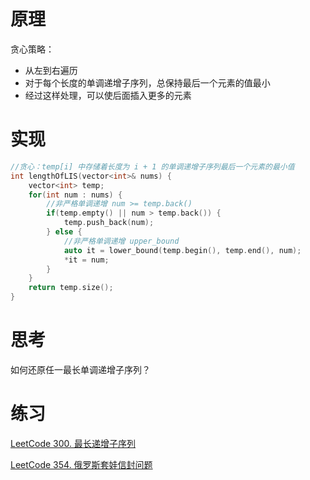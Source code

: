 # 原理

贪心策略：

- 从左到右遍历
- 对于每个长度的单调递增子序列，总保持最后一个元素的值最小
- 经过这样处理，可以使后面插入更多的元素



# 实现

```cpp
//贪心：temp[i] 中存储着长度为 i + 1 的单调递增子序列最后一个元素的最小值
int lengthOfLIS(vector<int>& nums) {
    vector<int> temp;
    for(int num : nums) {
        //非严格单调递增 num >= temp.back()
        if(temp.empty() || num > temp.back()) {
            temp.push_back(num);
        } else {
            //非严格单调递增 upper_bound
            auto it = lower_bound(temp.begin(), temp.end(), num);
            *it = num;
        }
    }
    return temp.size();
}
```



# 思考

如何还原任一最长单调递增子序列？



# 练习

[LeetCode 300. 最长递增子序列](https://leetcode.cn/problems/longest-increasing-subsequence/)

[LeetCode 354. 俄罗斯套娃信封问题](https://leetcode.cn/problems/russian-doll-envelopes/)